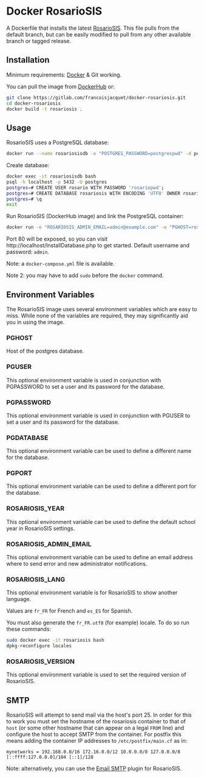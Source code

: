 Docker RosarioSIS
=================

A Dockerfile that installs the latest [RosarioSIS](https://www.rosariosis.org/). This file pulls from the default branch, but can be easily modified to pull from any other available branch or tagged release.

## Installation

Minimum requirements: [Docker](https://www.docker.com/) & Git working.

You can pull the image from [DockerHub](https://hub.docker.com/r/rosariosis/rosariosis) or:

```bash
git clone https://gitlab.com/francoisjacquet/docker-rosariosis.git
cd docker-rosariosis
docker build -t rosariosis .
```

## Usage

RosarioSIS uses a PostgreSQL database:
```bash
docker run --name rosariosisdb -e "POSTGRES_PASSWORD=postgrespwd" -d postgres
```

Create database:
```bash
docker exec -it rosariosisdb bash
psql -h localhost -p 5432 -U postgres
postgres=# CREATE USER rosario WITH PASSWORD 'rosariopwd';
postgres=# CREATE DATABASE rosariosis WITH ENCODING 'UTF8' OWNER rosario;
postgres=# \q
exit
```

Run RosarioSIS (DockerHub image) and link the PostgreSQL container:
```bash
docker run -e "ROSARIOSIS_ADMIN_EMAIL=admin@example.com" -e "PGHOST=rosariosisdb" -h `hostname -f` -d -p 80:80 --name rosariosis --link rosariosisdb:rosariosisdb rosariosis/rosariosis:master
```

Port 80 will be exposed, so you can visit http://localhost/InstallDatabase.php to get started. Default username and password: `admin`.

Note: a `docker-compose.yml` file is available.

Note 2: you may have to add `sudo` before the `docker` command.

## Environment Variables

The RosarioSIS image uses several environment variables which are easy to miss. While none of the variables are required, they may significantly aid you in using the image.

### PGHOST

Host of the postgres database.

### PGUSER

This optional environment variable is used in conjunction with PGPASSWORD to set a user and its password for the database.

### PGPASSWORD

This optional environment variable is used in conjunction with PGUSER to set a user and its password for the database.

### PGDATABASE

This optional environment variable can be used to define a different name for the database.

### PGPORT

This optional environment variable can be used to define a different port for the database.

### ROSARIOSIS_YEAR

This optional environment variable can be used to define the default school year in RosarioSIS settings.

### ROSARIOSIS_ADMIN_EMAIL

This optional environment variable can be used to define an email address where to send error and new administrator notifications.

### ROSARIOSIS_LANG

This optional environment variable is for RosarioSIS to show another language.

Values are `fr_FR` for French and `es_ES` for Spanish.

You must also generate the `fr_FR.utf8` (for example) locale. To do so run these commands:
```bash
sudo docker exec -it rosariosis bash
dpkg-reconfigure locales
```

### ROSARIOSIS_VERSION

This optional environment variable is used to set the required version of RosarioSIS.

## SMTP

RosarioSIS will attempt to send mail via the host's port 25. In order for this to work you must set the hostname of the rosariosis container to that of `host` (or some other hostname that can appear on a legal `FROM` line) and configure the host to accept SMTP from the container. For postfix this means adding the container IP addresses to `/etc/postfix/main.cf` as in:

```
mynetworks = 192.168.0.0/16 172.16.0.0/12 10.0.0.0/8 127.0.0.0/8 [::ffff:127.0.0.0]/104 [::1]/128
```

Note: alternatively, you can use the [Email SMTP](https://www.rosariosis.org/plugins/email-smtp/) plugin for RosarioSIS.
